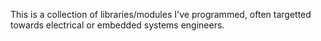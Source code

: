 This is a collection of libraries/modules I've programmed, often targetted towards electrical or embedded systems engineers.
